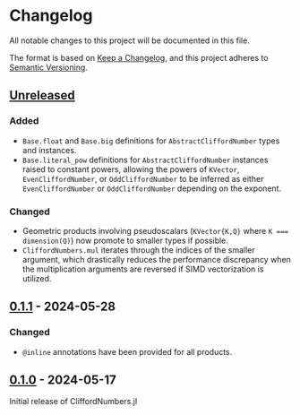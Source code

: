 # Changelog

All notable changes to this project will be documented in this file.

The format is based on [Keep a Changelog](https://keepachangelog.com/en/1.0.0/), and this project
adheres to [Semantic Versioning](https://semver.org/spec/v2.0.0.html).

## [Unreleased]

### Added
  - `Base.float` and `Base.big` definitions for `AbstractCliffordNumber` types and instances.
  - `Base.literal_pow` definitions for `AbstractCliffordNumber` instances raised to constant powers,
    allowing the powers of `KVector`, `EvenCliffordNumber`, or `OddCliffordNumber` to be inferred
    as either `EvenCliffordNumber` or `OddCliffordNumber` depending on the exponent.

### Changed
  - Geometric products involving pseudoscalars (`KVector{K,Q}` where `K === dimension(Q)`) now
    promote to smaller types if possible.
  - `CliffordNumbers.mul` iterates through the indices of the smaller argument, which drastically
    reduces the performance discrepancy when the multiplication arguments are reversed if SIMD
    vectorization is utilized.

## [0.1.1] - 2024-05-28

### Changed
  - `@inline` annotations have been provided for all products.

## [0.1.0] - 2024-05-17

Initial release of CliffordNumbers.jl

[Unreleased]: https://github.com/brainandforce/CliffordNumbers.jl
[0.1.1]: https://github.com/brainandforce/CliffordNumbers.jl/releases/tag/v0.1.1
[0.1.0]: https://github.com/brainandforce/CliffordNumbers.jl/releases/tag/v0.1.0
